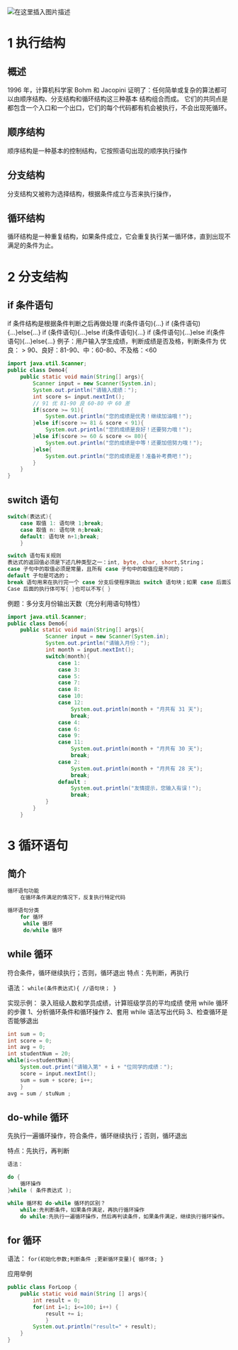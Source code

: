 ﻿![在这里插入图片描述](https://img-blog.csdnimg.cn/20210514225530766.png)
# 1 执行结构
## 概述
1996 年，计算机科学家 Bohm 和 Jacopini 证明了：任何简单或复杂的算法都可以由顺序结构、分支结构和循环结构这三种基本 结构组合而成。
 它们的共同点是都包含一个入口和一个出口，它们的每个代码都有机会被执行，不会出现死循环。
## 顺序结构
顺序结构是一种基本的控制结构，它按照语句出现的顺序执行操作
## 分支结构
分支结构又被称为选择结构，根据条件成立与否来执行操作，
## 循环结构
循环结构是一种重复结构，如果条件成立，它会重复执行某一循环体，直到出现不满足的条件为止。


# 2 分支结构
## if 条件语句
if 条件结构是根据条件判断之后再做处理 
if(条件语句){…} 
if (条件语句){…}else{…} 
if (条件语句){…}else 
if(条件语句){…} 
if (条件语句){…}else if(条件语句){…}else{…} 
例子：用户输入学生成绩，判断成绩是否及格，判断条件为 优良： > 90、良好：81-90、中：60-80、不及格：<60

```java
import java.util.Scanner; 
public class Demo4{ 
	public static void main(String[] args){ 
		Scanner input = new Scanner(System.in); 
		System.out.println("请输入成绩："); 
		int score s= input.nextInt(); 
		// 91 优 81-90 良 60-80 中 60 差 
		if(score >= 91){ 
			System.out.println("您的成绩是优秀！继续加油哦！"); 
		}else if(score >= 81 & score < 91){ 
			System.out.println("您的成绩是良好！还要努力哦！"); 
		}else if(score >= 60 & score <= 80){ 
			System.out.println("您的成绩是中等！还要加倍努力哦！"); 
		}else{
			System.out.println("您的成绩是差！准备补考费吧！"); 
		} 
	} 
}
```

## switch 语句

```java
switch(表达式){
	case 取值 1: 语句块 1;break; 
	case 取值 n: 语句块 n;break; 
	default: 语句块 n+1;break; 
	}
```

```java
switch 语句有关规则 
表达式的返回值必须是下述几种类型之一：int, byte, char, short,String； 
case 子句中的取值必须是常量，且所有 case 子句中的取值应是不同的； 
default 子句是可选的； 
break 语句用来在执行完一个 case 分支后使程序跳出 switch 语句块；如果 case 后面没有写 break 则直接往下面执行！ 
Case 后面的执行体可写{ }也可以不写{ } 
```

例题：多分支月份输出天数（充分利用语句特性）
```java
import java.util.Scanner;
public class Demo6{ 
	public static void main(String[] args){
			Scanner input = new Scanner(System.in); 
			System.out.println("请输入月份："); 
			int month = input.nextInt(); 
			switch(month){ 
				case 1: 
				case 3: 
				case 5: 
				case 7: 
				case 8: 
				case 10: 
				case 12: 
					System.out.println(month + "月共有 31 天"); 
					break; 
				case 4: 
				case 6: 
				case 9: 
				case 11: 
					System.out.println(month + "月共有 30 天"); 
					break; 
				case 2: 
					System.out.println(month + "月共有 28 天");
					break; 
				default : 
					System.out.println("友情提示，您输入有误！"); 
					break; 
			} 
		} 
	}
```

# 3 循环语句
## 简介

```java
循环语句功能 
	在循环条件满足的情况下，反复执行特定代码 
	
循环语句分类 
	for 循环
	 while 循环 
	 do/while 循环
```

## while 循环
符合条件，循环继续执行；否则，循环退出 
特点：先判断，再执行

语法： `while(条件表达式){ //语句块； }`

实现示例： 录入班级人数和学员成绩，计算班级学员的平均成绩 使用 while 循环的步骤 
1、分析循环条件和循环操作 
2、套用 while 语法写出代码
3、检查循环是否能够退出

```java
int sum = 0; 
int score = 0; 
int avg = 0; 
int studentNum = 20; 
while(i<=studentNum){ 
	System.out.print("请输入第" + i + "位同学的成绩："); 
	score = input.nextInt(); 
	sum = sum + score; i++; 
	}
avg = sum / stuNum ;
```

## do-while 循环
先执行一遍循环操作，符合条件，循环继续执行；否则，循环退出 

特点：先执行，再判断

```java
语法： 

do { 
	循环操作 
}while ( 条件表达式 );
```

```java
while 循环和 do-while 循环的区别？ 
	while:先判断条件，如果条件满足，再执行循环操作 
	do while:先执行一遍循环操作，然后再判读条件，如果条件满足，继续执行循环操作。
```

## for 循环
语法： 
`for(初始化参数;判断条件 ;更新循环变量){ 循环体; }`

应用举例

```java
public class ForLoop { 
	public static void main(String [] args){ 
		int result = 0; 
		for(int i=1; i<=100; i++) { 
			result += i; 
			}
		System.out.println("result=" + result); 
	} 
}
```

